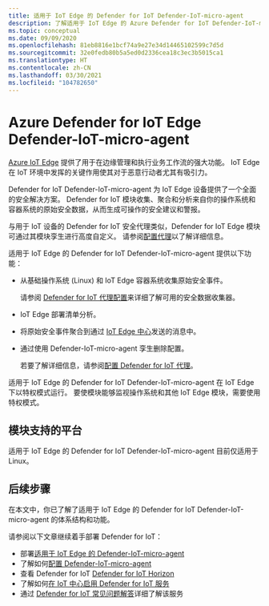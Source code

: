 ```yaml
---
title: 适用于 IoT Edge 的 Defender for IoT Defender-IoT-micro-agent
description: 了解适用于 IoT Edge 的 Azure Defender for IoT Defender-IoT-micro-agent 的体系结构和功能。
ms.topic: conceptual
ms.date: 09/09/2020
ms.openlocfilehash: 81eb8816e1bcf74a9e27e34d14465102599c7d5d
ms.sourcegitcommit: 32e0fedb80b5a5ed0d2336cea18c3ec3b5015ca1
ms.translationtype: HT
ms.contentlocale: zh-CN
ms.lasthandoff: 03/30/2021
ms.locfileid: "104782650"
---
```

# <a name="azure-defender-for-iot-edge-defender-iot-micro-agent"></a>Azure Defender for IoT Edge Defender-IoT-micro-agent

[Azure IoT Edge](../iot-edge/index.yml) 提供了用于在边缘管理和执行业务工作流的强大功能。
IoT Edge 在 IoT 环境中发挥的关键作用使其对于恶意行动者尤其有吸引力。

Defender for IoT Defender-IoT-micro-agent 为 IoT Edge 设备提供了一个全面的安全解决方案。
Defender for IoT 模块收集、聚合和分析来自你的操作系统和容器系统的原始安全数据，从而生成可操作的安全建议和警报。

与用于 IoT 设备的 Defender for IoT 安全代理类似，Defender for IoT Edge 模块可通过其模块孪生进行高度自定义。
请参阅[配置代理](how-to-agent-configuration.md)以了解详细信息。

适用于 IoT Edge 的 Defender for IoT Defender-IoT-micro-agent 提供以下功能：

- 从基础操作系统 (Linux) 和 IoT Edge 容器系统收集原始安全事件。

  请参阅 [Defender for IoT 代理配置](how-to-agent-configuration.md)来详细了解可用的安全数据收集器。

- IoT Edge 部署清单分析。

- 将原始安全事件聚合到通过 [IoT Edge 中心](../iot-edge/iot-edge-runtime.md#iot-edge-hub)发送的消息中。

- 通过使用 Defender-IoT-micro-agent 孪生删除配置。

  若要了解详细信息，请参阅[配置 Defender for IoT 代理](how-to-agent-configuration.md)。

适用于 IoT Edge 的 Defender for IoT Defender-IoT-micro-agent 在 IoT Edge 下以特权模式运行。
要使模块能够监视操作系统和其他 IoT Edge 模块，需要使用特权模式。

## <a name="module-supported-platforms"></a>模块支持的平台

适用于 IoT Edge 的 Defender for IoT Defender-IoT-micro-agent 目前仅适用于 Linux。

## <a name="next-steps"></a>后续步骤

在本文中，你已了解了适用于 IoT Edge 的 Defender for IoT Defender-IoT-micro-agent 的体系结构和功能。

请参阅以下文章继续着手部署 Defender for IoT：

- 部署[适用于 IoT Edge 的 Defender-IoT-micro-agent](how-to-deploy-edge.md)
- 了解如何[配置 Defender-IoT-micro-agent](how-to-agent-configuration.md)
- 查看 Defender for IoT [Defender for IoT Horizon](resources-manage-proprietary-protocols.md)
- 了解如何[在 IoT 中心启用 Defender for IoT 服务](quickstart-onboard-iot-hub.md)
- 通过 [Defender for IoT 常见问题解答](resources-frequently-asked-questions.md)详细了解该服务